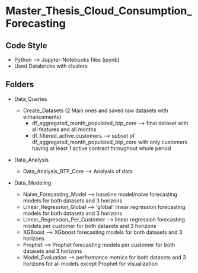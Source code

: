# Master_Thesis_Cloud_Consumption_Forecasting

## Code Style
- Python --> Jupyter-Notebooks files (ipynb)
- Used Databricks with clusters

## Folders
- Data_Queries
  - Create_Datasets (2 Main ones and saved raw datasets with enhancements)
    -  df_aggregated_month_populated_btp_core --> final dataset with all features and all months
    -  df_filtered_active_customers --> subset of df_aggregated_month_populated_btp_core with only customers having at least 1 active contract throughout whole period
  
- Data_Analysis
  - Data_Analysis_BTP_Core --> Analysis of data

- Data_Modeling
  - Naive_Forecasting_Model --> baseline model/naive forecasting models for both datasets and 3 horizons
  - Linear_Regression_Global --> 'global' linear regression forecasting models for both datasets and 3 horizons
  - Linear_Regression_Per_Customer --> linear regression forecasting models per customer for both datasets and 3 horizons
  - XGBoost --> XGboost forecasting models for both datasets and 3 horizons
  - Prophet --> Prophet forecasting models per customer for both datasets and 3 horizons
  - Model_Evaluation --> performance metrics for both datasets and 3 horizons for all models except Prophet for visualization

